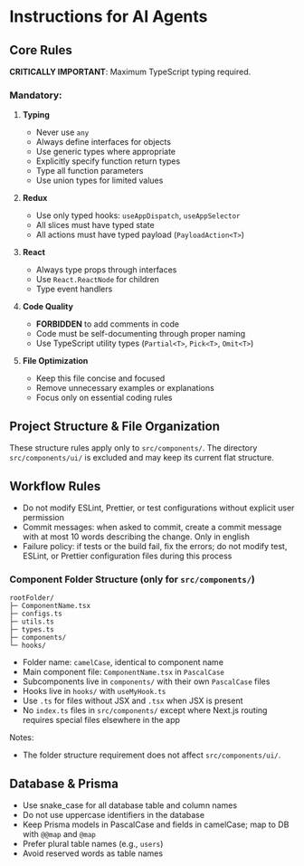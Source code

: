 # Instructions for AI Agents

## Core Rules

**CRITICALLY IMPORTANT**: Maximum TypeScript typing required.

### Mandatory:

1. **Typing**
    - Never use `any`
    - Always define interfaces for objects
    - Use generic types where appropriate
    - Explicitly specify function return types
    - Type all function parameters
    - Use union types for limited values

2. **Redux**
    - Use only typed hooks: `useAppDispatch`, `useAppSelector`
    - All slices must have typed state
    - All actions must have typed payload (`PayloadAction<T>`)

3. **React**
    - Always type props through interfaces
    - Use `React.ReactNode` for children
    - Type event handlers

4. **Code Quality**
    - **FORBIDDEN** to add comments in code
    - Code must be self-documenting through proper naming
    - Use TypeScript utility types (`Partial<T>`, `Pick<T>`, `Omit<T>`)

5. **File Optimization**
    - Keep this file concise and focused
    - Remove unnecessary examples or explanations
    - Focus only on essential coding rules

## Project Structure & File Organization

These structure rules apply only to `src/components/`. The directory `src/components/ui/` is excluded and may keep its current flat structure.

## Workflow Rules

- Do not modify ESLint, Prettier, or test configurations without explicit user permission
- Commit messages: when asked to commit, create a commit message with at most 10 words describing the change. Only in english
- Failure policy: if tests or the build fail, fix the errors; do not modify test, ESLint, or Prettier configuration files during this process

### Component Folder Structure (only for `src/components/`)

```
rootFolder/
├─ ComponentName.tsx
├─ configs.ts
├─ utils.ts
├─ types.ts
├─ components/
└─ hooks/
```

- Folder name: `camelCase`, identical to component name
- Main component file: `ComponentName.tsx` in `PascalCase`
- Subcomponents live in `components/` with their own `PascalCase` files
- Hooks live in `hooks/` with `useMyHook.ts`
- Use `.ts` for files without JSX and `.tsx` when JSX is present
- No `index.ts` files in `src/components/` except where Next.js routing requires special files elsewhere in the app

Notes:

- The folder structure requirement does not affect `src/components/ui/`.

## Database & Prisma

- Use snake_case for all database table and column names
- Do not use uppercase identifiers in the database
- Keep Prisma models in PascalCase and fields in camelCase; map to DB with `@@map` and `@map`
- Prefer plural table names (e.g., `users`)
- Avoid reserved words as table names
